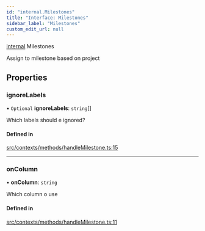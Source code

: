 ```yaml
---
id: "internal.Milestones"
title: "Interface: Milestones"
sidebar_label: "Milestones"
custom_edit_url: null
---
```


[internal](../modules/internal.md).Milestones

Assign to milestone based on project

## Properties

### ignoreLabels

• `Optional` **ignoreLabels**: `string`[]

Which labels should e ignored?

#### Defined in

[src/contexts/methods/handleMilestone.ts:15](https://github.com/Resnovas/smartcloud/blob/b9e22a9/src/contexts/methods/handleMilestone.ts#L15)

___

### onColumn

• **onColumn**: `string`

Which column o use

#### Defined in

[src/contexts/methods/handleMilestone.ts:11](https://github.com/Resnovas/smartcloud/blob/b9e22a9/src/contexts/methods/handleMilestone.ts#L11)
